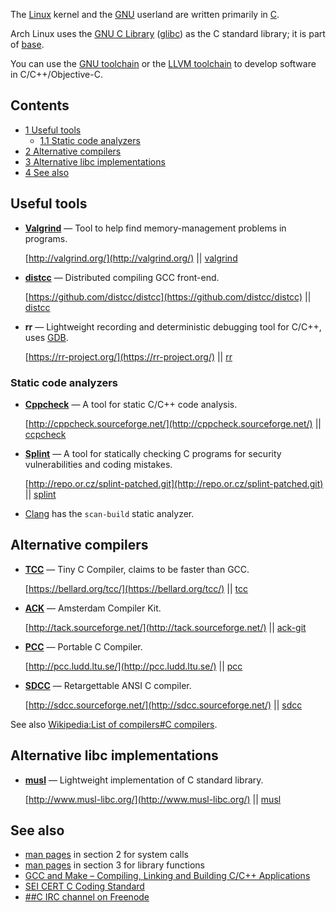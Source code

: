 The [Linux](/index.php/Linux "Linux") kernel and the [GNU](/index.php/GNU "GNU") userland are written primarily in [C](https://en.wikipedia.org/wiki/C_(programming_language) "wikipedia:C (programming language)").

Arch Linux uses the [GNU C Library](https://en.wikipedia.org/wiki/GNU_C_Library "wikipedia:GNU C Library") ([glibc](https://www.archlinux.org/packages/?name=glibc)) as the C standard library; it is part of [base](https://www.archlinux.org/groups/x86_64/base/).

You can use the [GNU toolchain](/index.php/GNU_toolchain "GNU toolchain") or the [LLVM toolchain](/index.php/LLVM_toolchain "LLVM toolchain") to develop software in C/C++/Objective-C.

## Contents

*   [1 Useful tools](#Useful_tools)
    *   [1.1 Static code analyzers](#Static_code_analyzers)
*   [2 Alternative compilers](#Alternative_compilers)
*   [3 Alternative libc implementations](#Alternative_libc_implementations)
*   [4 See also](#See_also)

## Useful tools

*   **[Valgrind](https://en.wikipedia.org/wiki/Valgrind "wikipedia:Valgrind")** — Tool to help find memory-management problems in programs.

	[http://valgrind.org/](http://valgrind.org/) || [valgrind](https://www.archlinux.org/packages/?name=valgrind)

*   **[distcc](/index.php/Distcc "Distcc")** — Distributed compiling GCC front-end.

	[https://github.com/distcc/distcc](https://github.com/distcc/distcc) || [distcc](https://www.archlinux.org/packages/?name=distcc)

*   **rr** — Lightweight recording and deterministic debugging tool for C/C++, uses [GDB](/index.php/GDB "GDB").

	[https://rr-project.org/](https://rr-project.org/) || [rr](https://aur.archlinux.org/packages/rr/)

### Static code analyzers

*   **[Cppcheck](https://en.wikipedia.org/wiki/Cppcheck "wikipedia:Cppcheck")** — A tool for static C/C++ code analysis.

	[http://cppcheck.sourceforge.net/](http://cppcheck.sourceforge.net/) || [ccpcheck](https://www.archlinux.org/packages/?name=ccpcheck)

*   **[Splint](https://en.wikipedia.org/wiki/Splint_(programming_tool) "wikipedia:Splint (programming tool)")** — A tool for statically checking C programs for security vulnerabilities and coding mistakes.

	[http://repo.or.cz/splint-patched.git](http://repo.or.cz/splint-patched.git) || [splint](https://www.archlinux.org/packages/?name=splint)

*   [Clang](/index.php/Clang "Clang") has the `scan-build` static analyzer.

## Alternative compilers

*   **[TCC](https://en.wikipedia.org/wiki/Tiny_C_Compiler "wikipedia:Tiny C Compiler")** — Tiny C Compiler, claims to be faster than GCC.

	[https://bellard.org/tcc/](https://bellard.org/tcc/) || [tcc](https://www.archlinux.org/packages/?name=tcc)

*   **[ACK](https://en.wikipedia.org/wiki/Amsterdam_Compiler_Kit "wikipedia:Amsterdam Compiler Kit")** — Amsterdam Compiler Kit.

	[http://tack.sourceforge.net/](http://tack.sourceforge.net/) || [ack-git](https://aur.archlinux.org/packages/ack-git/)

*   **[PCC](https://en.wikipedia.org/wiki/Portable_C_Compiler "wikipedia:Portable C Compiler")** — Portable C Compiler.

	[http://pcc.ludd.ltu.se/](http://pcc.ludd.ltu.se/) || [pcc](https://aur.archlinux.org/packages/pcc/)

*   **[SDCC](https://en.wikipedia.org/wiki/Small_Device_C_Compiler "wikipedia:Small Device C Compiler")** — Retargettable ANSI C compiler.

	[http://sdcc.sourceforge.net/](http://sdcc.sourceforge.net/) || [sdcc](https://aur.archlinux.org/packages/sdcc/)

See also [Wikipedia:List of compilers#C compilers](https://en.wikipedia.org/wiki/List_of_compilers#C_compilers "wikipedia:List of compilers").

## Alternative libc implementations

*   **[musl](https://en.wikipedia.org/wiki/musl "wikipedia:musl")** — Lightweight implementation of C standard library.

	[http://www.musl-libc.org/](http://www.musl-libc.org/) || [musl](https://www.archlinux.org/packages/?name=musl)

## See also

*   [man pages](/index.php/Man_page "Man page") in section 2 for system calls
*   [man pages](/index.php/Man_page "Man page") in section 3 for library functions
*   [GCC and Make – Compiling, Linking and Building C/C++ Applications](https://www3.ntu.edu.sg/home/ehchua/programming/cpp/gcc_make.html)
*   [SEI CERT C Coding Standard](https://wiki.sei.cmu.edu/confluence/display/c/SEI+CERT+C+Coding+Standard)
*   [##C IRC channel on Freenode](http://iso-9899.info/)